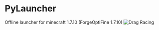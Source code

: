 # PyLauncher
Offline launcher for minecraft 1.7.10 (ForgeOptiFine 1.7.10)
![Drag Racing](https://img.alltor.me/img/2020-07/11/g1ig8ge3qkg9xqd6catqj1bjr.jpg)